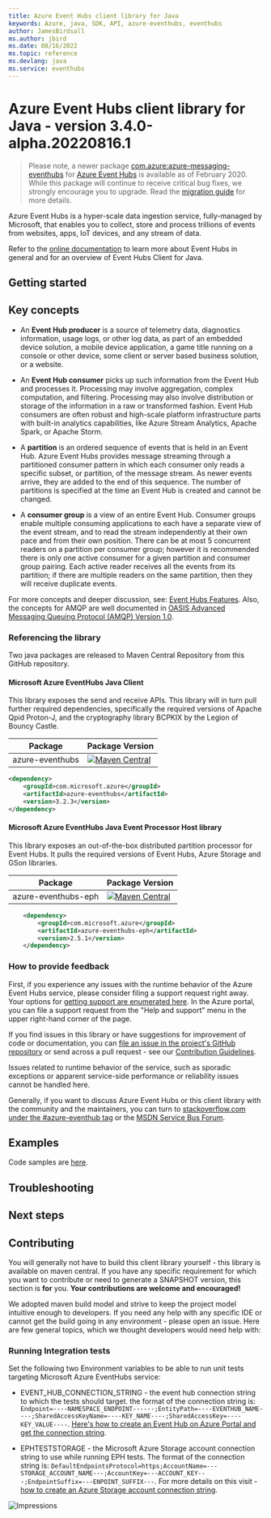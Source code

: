 ```yaml
---
title: Azure Event Hubs client library for Java
keywords: Azure, java, SDK, API, azure-eventhubs, eventhubs
author: JamesBirdsall
ms.author: jbird
ms.date: 08/16/2022
ms.topic: reference
ms.devlang: java
ms.service: eventhubs
---
```


# Azure Event Hubs client library for Java - version 3.4.0-alpha.20220816.1 


> Please note, a newer package [com.azure:azure-messaging-eventhubs](https://search.maven.org/artifact/com.azure/azure-messaging-eventhubs) for [Azure Event Hubs](https://azure.microsoft.com/services/event-hubs/) is available as of February 2020. While this package will continue to receive critical bug fixes, we strongly encourage you to upgrade. Read the [migration guide](https://aka.ms/azsdk/java/migrate/eh) for more details.

Azure Event Hubs is a hyper-scale data ingestion service, fully-managed by Microsoft, that enables you to collect, store
and process trillions of events from websites, apps, IoT devices, and any stream of data.

Refer to the [online documentation](https://azure.microsoft.com/services/event-hubs/) to learn more about Event Hubs in
general and for an overview of Event Hubs Client for Java.

## Getting started

## Key concepts

- An **Event Hub producer** is a source of telemetry data, diagnostics information, usage logs, or other log data, as
  part of an embedded device solution, a mobile device application, a game title running on a console or other device,
  some client or server based business solution, or a website.

- An **Event Hub consumer** picks up such information from the Event Hub and processes it. Processing may involve
  aggregation, complex computation, and filtering. Processing may also involve distribution or storage of the
  information in a raw or transformed fashion. Event Hub consumers are often robust and high-scale platform
  infrastructure parts with built-in analytics capabilities, like Azure Stream Analytics, Apache Spark, or Apache Storm.

- A **partition** is an ordered sequence of events that is held in an Event Hub. Azure Event Hubs provides message
  streaming through a partitioned consumer pattern in which each consumer only reads a specific subset, or partition, of
  the message stream. As newer events arrive, they are added to the end of this sequence. The number of partitions is
  specified at the time an Event Hub is created and cannot be changed.

- A **consumer group** is a view of an entire Event Hub. Consumer groups enable multiple consuming applications to each
  have a separate view of the event stream, and to read the stream independently at their own pace and from their own
  position. There can be at most 5 concurrent readers on a partition per consumer group; however it is recommended
  there is only one active consumer for a given partition and consumer group pairing. Each active reader receives all
  the events from its partition; if there are multiple readers on the same partition, then they will receive duplicate
  events.

For more concepts and deeper discussion, see: 
[Event Hubs Features](/azure/event-hubs/event-hubs-features). Also, the concepts for AMQP
are well documented in [OASIS Advanced Messaging Queuing Protocol (AMQP) Version 
1.0](https://docs.oasis-open.org/amqp/core/v1.0/os/amqp-core-overview-v1.0-os.html).

### Referencing the library

Two java packages are released to Maven Central Repository from this GitHub repository.

#### Microsoft Azure EventHubs Java Client

This library exposes the send and receive APIs. This library will in turn pull further required dependencies, specifically
the required versions of Apache Qpid Proton-J, and the cryptography library BCPKIX by the Legion of Bouncy Castle.

|Package|Package Version|
|--------|------------------|
|azure-eventhubs|[![Maven Central](https://maven-badges.herokuapp.com/maven-central/com.microsoft.azure/azure-eventhubs/badge.svg)](https://maven-badges.herokuapp.com/maven-central/com.microsoft.azure/azure-eventhubs)

```xml
<dependency>
    <groupId>com.microsoft.azure</groupId>
    <artifactId>azure-eventhubs</artifactId>
    <version>3.2.3</version>
</dependency>
```

#### Microsoft Azure EventHubs Java Event Processor Host library

This library exposes an out-of-the-box distributed partition processor for Event Hubs.
It pulls the required versions of Event Hubs, Azure Storage and GSon libraries.

|Package|Package Version|
|--------|------------------|
|azure-eventhubs-eph|[![Maven Central](https://maven-badges.herokuapp.com/maven-central/com.microsoft.azure/azure-eventhubs-eph/badge.svg)](https://maven-badges.herokuapp.com/maven-central/com.microsoft.azure/azure-eventhubs-eph)

```XML
    <dependency>
        <groupId>com.microsoft.azure</groupId>
        <artifactId>azure-eventhubs-eph</artifactId>
        <version>2.5.1</version>
    </dependency>
```

### How to provide feedback

First, if you experience any issues with the runtime behavior of the Azure Event Hubs service, please consider filing a
support request right away. Your options for [getting support are enumerated
here](https://azure.microsoft.com/support/options/). In the Azure portal, you can file a support request from the "Help
and support" menu in the upper right-hand corner of the page.

If you find issues in this library or have suggestions for improvement of code or documentation, you can [file an issue
in the project's GitHub repository](https://github.com/Azure/azure-sdk-for-java/issues) or send across a pull request -
see our [Contribution Guidelines](https://github.com/Azure/azure-sdk-for-java/blob/main/sdk/eventhubs/azure-messaging-eventhubs/CONTRIBUTING.md).

Issues related to runtime behavior of the service, such as sporadic exceptions or apparent service-side performance or
reliability issues cannot be handled here.

Generally, if you want to discuss Azure Event Hubs or this client library with the community and the maintainers, you
can turn to [stackoverflow.com under the #azure-eventhub tag](https://stackoverflow.com/questions/tagged/azure-eventhub)
or the [MSDN Service Bus Forum](https://social.msdn.microsoft.com/Forums/home?forum=servbus).

## Examples

Code samples are [here](https://github.com/Azure/azure-event-hubs/tree/master/samples/Java).

## Troubleshooting

## Next steps

## Contributing

You will generally not have to build this client library yourself - this library is available on maven central. If you
have any specific requirement for which you want to contribute or need to generate a SNAPSHOT version, this section is
**for** you. **Your contributions are welcome and encouraged!**

We adopted maven build model and strive to keep the project model intuitive enough to developers.
If you need any help with any specific IDE or cannot get the build going in any environment - please open an issue.
Here are few general topics, which we thought developers would need help with:

### Running Integration tests

Set the following two Environment variables to be able to run unit tests targeting Microsoft Azure EventHubs service:

* EVENT_HUB_CONNECTION_STRING - the event hub connection string to which the tests should target. the format of the
  connection string is:
  `Endpoint=----NAMESPACE_ENDPOINT------;EntityPath=----EVENTHUB_NAME----;SharedAccessKeyName=----KEY_NAME----;SharedAccessKey=----KEY_VALUE----`.
  [Here's how to create an Event Hub on Azure Portal and get the connection
  string](/azure/event-hubs/event-hubs-create).

* EPHTESTSTORAGE - the Microsoft Azure Storage account connection string to use while running EPH tests. The format of
  the connection string is:
  `DefaultEndpointsProtocol=https;AccountName=---STORAGE_ACCOUNT_NAME---;AccountKey=---ACCOUNT_KEY---;EndpointSuffix=---ENPOINT_SUFFIX---`.
  For more details on this visit - [how to create an Azure Storage account connection
  string](/azure/storage/common/storage-configure-connection-string#create-a-connection-string-for-an-azure-storage-account).

![Impressions](https://azure-sdk-impressions.azurewebsites.net/api/impressions/azure-sdk-for-java%2Fsdk%2Feventhubs%2Fmicrosoft-azure-eventhubs%2FREADME.png)

